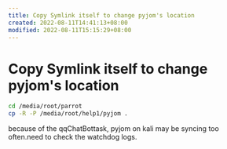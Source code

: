```yaml
---
title: Copy Symlink itself to change pyjom's location
created: 2022-08-11T14:41:13+08:00
modified: 2022-08-11T15:15:29+08:00
---
```


# Copy Symlink itself to change pyjom's location

```bash
cd /media/root/parrot
cp -R -P /media/root/help1/pyjom .
```

because of the qqChatBottask, pyjom on kali may be syncing too often.need to check the watchdog logs.
